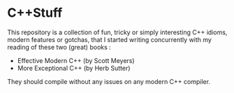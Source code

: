 # C++Stuff

This repository is a collection of fun, tricky or simply interesting C++ idioms, modern features or gotchas, that I started writing concurrently with my reading of these two (great) books :

* Effective Modern C++ (by Scott Meyers)
* More Exceptional C++ (by Herb Sutter)

They should compile without any issues on any modern C++ compiler. 
